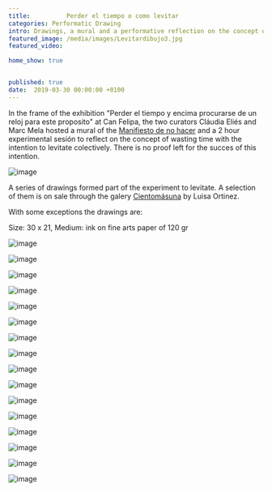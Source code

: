```yaml
---
title:          Perder el tiempo o como levitar
categories: Performatic Drawing 
intro: Drawings, a mural and a performative reflection on the concept of wasting time and levitation as an answer.
featured_image: /media/images/Levitardibujo3.jpg
featured_video: 

home_show: true


published: true
date:  2019-03-30 00:00:00 +0100
---
```


In the frame of the exhibition "Perder el tiempo y encima procurarse de un reloj para este proposito" at Can Felipa, the two curators Cláudia Eliés and Marc Mela hosted a mural of the  [Manifiesto de no hacer](https://www.christinaschultz.com/works/Manifesto/) and a 2 hour experimental sesión to reflect on the concept of wasting time with the intention to levitate colectively. There is no proof left for the succes of this intention.

![image](/media/images/Perdertiempo.jpg)
A series of drawings formed part of the experiment to levitate. A selection of them is on sale through the galery [Cientomásuna](https://cientomasuna.com/christina-schultz/) by Luisa Ortinez.
With some exceptions the drawings are:
Size: 30 x 21, Medium: ink on fine arts paper of 120 gr 
 
![image](/media/images/Levitardibujo1.jpg)

![image](/media/images/Levitardibujo2.jpg)

![image](/media/images/Levitardibujo3.jpg)

![image](/media/images/Levitardibujo4.jpg)

![image](/media/images/Levitardibujo5.jpg)

![image](/media/images/Levitardibujo6.jpg)

![image](/media/images/Levitardibujo7.jpg)

![image](/media/images/Levitardibujo8.jpg)

![image](/media/images/Levitardibujo9.jpg)

![image](/media/images/Levitardibujo10.jpg)

![image](/media/images/Levitardibujo11.jpg)

![image](/media/images/Levitardibujo12.jpg)

![image](/media/images/Levitardibujo13.jpg)

![image](/media/images/Levitardibujo14.jpg)

![image](/media/images/Levitardibujo15.jpg)

![image](/media/images/Levitardibujo16.jpg)